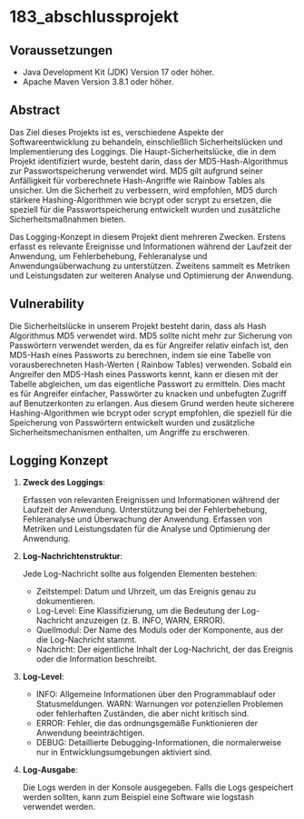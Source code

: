 # 183_abschlussprojekt

## Voraussetzungen

- Java Development Kit (JDK) Version 17 oder höher.
- Apache Maven Version 3.8.1 oder höher.

## Abstract

Das Ziel dieses Projekts ist es, verschiedene Aspekte der Softwareentwicklung zu behandeln, einschließlich
Sicherheitslücken und Implementierung des Loggings. Die Haupt-Sicherheitslücke, die in dem Projekt identifiziert wurde,
besteht darin, dass der MD5-Hash-Algorithmus zur Passwortspeicherung verwendet wird. MD5 gilt aufgrund seiner
Anfälligkeit für vorberechnete Hash-Angriffe wie Rainbow Tables als unsicher. Um die Sicherheit zu verbessern, wird
empfohlen, MD5 durch stärkere Hashing-Algorithmen wie bcrypt oder scrypt zu ersetzen, die speziell für die
Passwortspeicherung entwickelt wurden und zusätzliche Sicherheitsmaßnahmen bieten.

Das Logging-Konzept in diesem Projekt dient mehreren Zwecken. Erstens erfasst es relevante Ereignisse und Informationen
während der Laufzeit der Anwendung, um Fehlerbehebung, Fehleranalyse und Anwendungsüberwachung zu unterstützen. Zweitens
sammelt es Metriken und Leistungsdaten zur weiteren Analyse und Optimierung der Anwendung.

## Vulnerability

Die Sicherheitslücke in unserem Projekt besteht darin, dass als Hash Algorithmus
MD5 verwendet wird. MD5 sollte nicht mehr zur Sicherung von Passwörtern verwendet werden, da es für Angreifer relativ
einfach ist, den MD5-Hash eines Passworts zu berechnen, indem sie eine Tabelle von vorausberechneten Hash-Werten (
Rainbow Tables) verwenden. Sobald ein Angreifer den MD5-Hash eines Passworts kennt, kann er diesen mit der Tabelle
abgleichen, um das eigentliche Passwort zu ermitteln. Dies macht es für Angreifer einfacher, Passwörter zu knacken und
unbefugten Zugriff auf Benutzerkonten zu erlangen. Aus diesem Grund werden heute sicherere Hashing-Algorithmen wie
bcrypt oder scrypt empfohlen, die speziell für die Speicherung von Passwörtern entwickelt wurden und zusätzliche
Sicherheitsmechanismen enthalten, um Angriffe zu erschweren.

## Logging Konzept

1. **Zweck des Loggings**:

   Erfassen von relevanten Ereignissen und Informationen während der Laufzeit der Anwendung.
   Unterstützung bei der Fehlerbehebung, Fehleranalyse und Überwachung der Anwendung.
   Erfassen von Metriken und Leistungsdaten für die Analyse und Optimierung der Anwendung.

2. **Log-Nachrichtenstruktur**:

   Jede Log-Nachricht sollte aus folgenden Elementen bestehen:
    - Zeitstempel: Datum und Uhrzeit, um das Ereignis genau zu dokumentieren.
    - Log-Level: Eine Klassifizierung, um die Bedeutung der Log-Nachricht anzuzeigen (z. B. INFO, WARN, ERROR).
    - Quellmodul: Der Name des Moduls oder der Komponente, aus der die Log-Nachricht stammt.
    - Nachricht: Der eigentliche Inhalt der Log-Nachricht, der das Ereignis oder die Information beschreibt.

3. **Log-Level**:

    - INFO: Allgemeine Informationen über den Programmablauf oder Statusmeldungen. WARN: Warnungen vor potenziellen
      Problemen oder fehlerhaften Zuständen, die aber nicht kritisch sind.
    - ERROR: Fehler, die das ordnungsgemäße Funktionieren der Anwendung beeinträchtigen.
    - DEBUG: Detaillierte Debugging-Informationen, die normalerweise nur in Entwicklungsumgebungen aktiviert sind.

4. **Log-Ausgabe**:

   Die Logs werden in der Konsole ausgegeben.
   Falls die Logs gespeichert werden sollten, kann zum Beispiel eine Software wie logstash
   verwendet werden.

